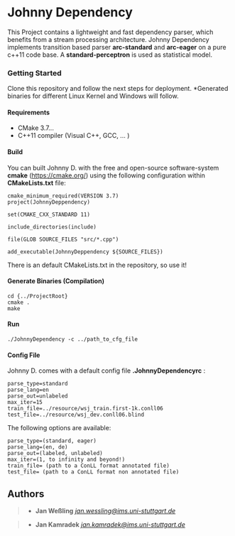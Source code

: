 # Johnny Dependency
This Project contains a lightweight and fast dependency parser,
which benefits from a stream processing architecture. Johnny
Dependency implements transition based parser **arc-standard**
and **arc-eager** on a pure c++11 code base. A **standard-perceptron**
is used as statistical model.

### Getting Started
Clone this repository and follow the next steps for deployment.
*Generated binaries for different Linux Kernel and Windows will follow.

#### Requirements
- CMake 3.7...
- C++11 compiler (Visual C++, GCC, ... )

#### Build
You can built Johnny D. with the free and open-source software-system
**cmake** (https://cmake.org/) using the following configuration within **CMakeLists.txt** file:
```
cmake_minimum_required(VERSION 3.7)
project(JohnnyDeppendency)

set(CMAKE_CXX_STANDARD 11)

include_directories(include)

file(GLOB SOURCE_FILES "src/*.cpp")

add_executable(JohnnyDeppendency ${SOURCE_FILES})
```
There is an default CMakeLists.txt in the repository, so use it!

#### Generate Binaries (Compilation)
```
cd {../ProjectRoot}
cmake .
make
```
#### Run
```
./JohnnyDependency -c ../path_to_cfg_file
```

#### Config File
Johnny D. comes with a default config file **.JohnnyDependencyrc** :

```
parse_type=standard
parse_lang=en
parse_out=unlabeled
max_iter=15
train_file=../resource/wsj_train.first-1k.conll06
test_file=../resource/wsj_dev.conll06.blind
```
The following options are available:
```
parse_type=(standard, eager)
parse_lang=(en, de)
parse_out=(labeled, unlabeled)
max_iter=(1, to infinity and beyond!)
train_file= (path to a ConLL format annotated file)
test_file= (path to a ConLL format non annotated file)
```

## Authors

>- **Jan Weßling**
*jan.wessling@ims.uni-stuttgart.de*

>- **Jan Kamradek**
*jan.kamradek@ims.uni-stuttgart.de*



